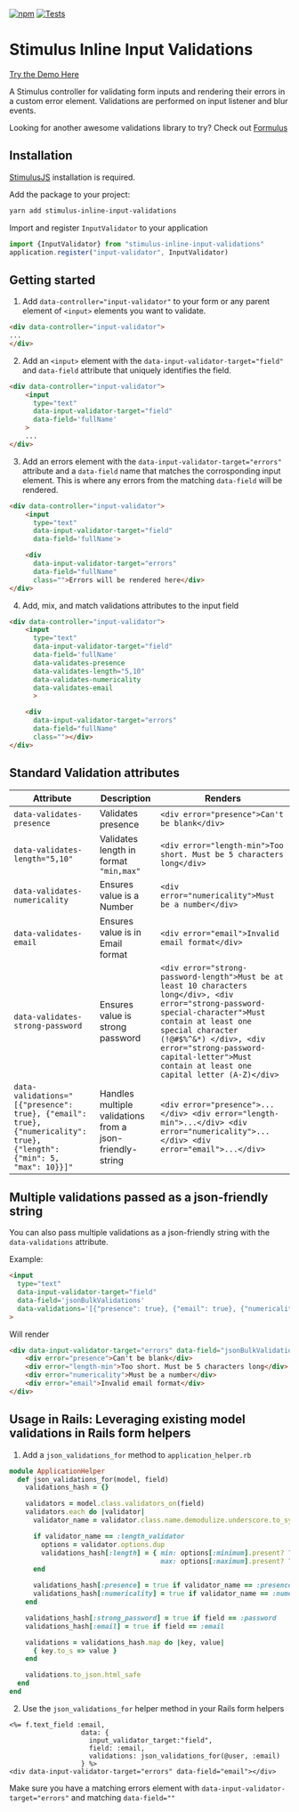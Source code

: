 [![npm](https://img.shields.io/npm/v/stimulus-inline-input-validations.svg)](https://www.npmjs.com/package/stimulus-inline-input-validations) [![Tests](https://github.com/mikerayux/stimulus-inline-input-validations/actions/workflows/test.yml/badge.svg)](https://github.com/mikerayux/stimulus-inline-input-validations/actions/workflows/ci.yml)
# Stimulus Inline Input Validations

[Try the Demo Here](https://mikerayux.github.io/stimulus-inline-input-validations/)

A Stimulus controller for validating form inputs and rendering their errors in a custom error element. Validations are
performed on input listener and blur events.

Looking for another awesome validations library to try? Check out [Formulus](https://github.com/marcoroth/formulus)

## Installation 

[StimulusJS](https://stimulusjs.org) installation is required.

Add the package to your project:

```bash
yarn add stimulus-inline-input-validations
```

Import and register `InputValidator` to your application

```javascript
import {InputValidator} from "stimulus-inline-input-validations"
application.register("input-validator", InputValidator)
```

## Getting started

1. Add `data-controller="input-validator"` to your form or any parent element of `<input>` elements you want to validate.


```html
<div data-controller="input-validator">
...
</div>

```
2. Add an `<input>` element with the `data-input-validator-target="field"` and `data-field` attribute that uniquely identifies the field.

```html
<div data-controller="input-validator">
    <input 
      type="text" 
      data-input-validator-target="field" 
      data-field='fullName'
    >
    ...
</div>

```

3. Add an errors element with the `data-input-validator-target="errors"` attribute and a `data-field` name that matches the
   corrosponding input element. This is where any errors from the matching `data-field` will be rendered.

```html
<div data-controller="input-validator">
    <input 
      type="text" 
      data-input-validator-target="field" 
      data-field='fullName'>

    <div
      data-input-validator-target="errors"
      data-field="fullName"
      class="">Errors will be rendered here</div>
</div>
```

4. Add, mix, and match validations attributes to the input field 

```html
<div data-controller="input-validator">
    <input 
      type="text" 
      data-input-validator-target="field" 
      data-field='fullName'
      data-validates-presence
      data-validates-length="5,10"
      data-validates-numericality
      data-validates-email
      >

    <div
      data-input-validator-target="errors"
      data-field="fullName"
      class=""></div>
</div>
```

## Standard Validation attributes

| Attribute | Description | Renders |
| -------- | ----------- |  ---------------  |
| `data-validates-presence` | Validates presence | `<div error="presence">Can't be blank</div>`
| `data-validates-length="5,10"` | Validates length in format `"min,max"` | `<div error="length-min">Too short. Must be 5 characters long</div>`|
| `data-validates-numericality` | Ensures value is a Number | `<div error="numericality">Must be a number</div>`|
| `data-validates-email` | Ensures value is in Email format | `<div error="email">Invalid email format</div>`|
| `data-validates-strong-password` | Ensures value is strong password | `<div error="strong-password-length">Must be at least 10 characters long</div>, <div error="strong-password-special-character">Must contain at least one special character (!@#$%^&*) </div>, <div error="strong-password-capital-letter">Must contain at least one capital letter (A-Z)</div>`|
| `data-validations="[{"presence": true}, {"email": true}, {"numericality": true}, {"length": {"min": 5, "max": 10}}]"` | Handles multiple validations from a json-friendly-string| `<div error="presence">...</div> <div error="length-min">...</div> <div error="numericality">...</div> <div error="email">...</div>`|

    
## Multiple validations passed as a json-friendly string

You can also pass multiple validations as a json-friendly string with the `data-validations` attribute.

Example:

```html
<input 
  type="text" 
  data-input-validator-target="field" 
  data-field='jsonBulkValidations'
  data-validations='[{"presence": true}, {"email": true}, {"numericality": true}, {"length": {"min": 5, "max": 10}}]'
>
```

Will render

```html
<div data-input-validator-target="errors" data-field="jsonBulkValidations">
    <div error="presence">Can't be blank</div>
    <div error="length-min">Too short. Must be 5 characters long</div>
    <div error="numericality">Must be a number</div>
    <div error="email">Invalid email format</div>
</div>
```

## Usage in Rails: Leveraging existing model validations in Rails form helpers

1. Add a `json_validations_for` method to `application_helper.rb`

```ruby
module ApplicationHelper
  def json_validations_for(model, field)
    validations_hash = {}

    validators = model.class.validators_on(field)
    validators.each do |validator|
      validator_name = validator.class.name.demodulize.underscore.to_sym

      if validator_name == :length_validator
        options = validator.options.dup
        validations_hash[:length] = { min: options[:minimum].present? ? options[:minimum] : 1,
                                      max: options[:maximum].present? ? options[:maximum] : 1000 }
      end

      validations_hash[:presence] = true if validator_name == :presence_validator
      validations_hash[:numericality] = true if validator_name == :numericality_validator
    end

    validations_hash[:strong_password] = true if field == :password
    validations_hash[:email] = true if field == :email

    validations = validations_hash.map do |key, value|
      { key.to_s => value }
    end

    validations.to_json.html_safe
  end
end
```

2. Use the `json_validations_for` helper method in your Rails form helpers

```erb
<%= f.text_field :email,
                  data: {
                    input_validator_target:"field",
                    field: :email,
                    validations: json_validations_for(@user, :email)
                  } %>
<div data-input-validator-target="errors" data-field="email"></div>
```

Make sure you have a matching errors element with `data-input-validator-target="errors"` and matching `data-field=""`
